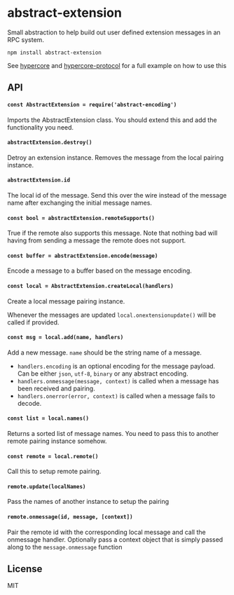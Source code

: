 # abstract-extension

Small abstraction to help build out user defined extension messages in an RPC system.

```
npm install abstract-extension
```

See [hypercore](https://github.com/mafintosh/hypercore) and [hypercore-protocol](https://github.com/mafintosh/hypercore-protocol)
for a full example on how to use this

## API

#### `const AbstractExtension = require('abstract-encoding')`

Imports the AbstractExtension class. You should extend this and add the functionality you need.

#### `abstractExtension.destroy()`

Detroy an extension instance. Removes the message from the local pairing instance.

#### `abstractExtension.id`

The local id of the message. Send this over the wire instead of the message name after exchanging the initial message names.

#### `const bool = abstractExtension.remoteSupports()`

True if the remote also supports this message. Note that nothing bad will having from sending a message the remote does not support.

#### `const buffer = abstractExtension.encode(message)`

Encode a message to a buffer based on the message encoding.

#### `const local = AbstractExtension.createLocal(handlers)`

Create a local message pairing instance.

Whenever the messages are updated `local.onextensionupdate()` will be called if provided.

#### `const msg = local.add(name, handlers)`

Add a new message. `name` should be the string name of a message.

* `handlers.encoding` is an optional encoding for the message payload. Can be either `json`, `utf-8`, `binary` or any abstract encoding.
* `handlers.onmessage(message, context)` is called when a message has been received and pairing.
* `handlers.onerror(error, context)` is called when a message fails to decode.

#### `const list = local.names()`

Returns a sorted list of message names. You need to pass this to another remote pairing instance somehow.

#### `const remote = local.remote()`

Call this to setup remote pairing.

#### `remote.update(localNames)`

Pass the names of another instance to setup the pairing

#### `remote.onmessage(id, message, [context])`

Pair the remote id with the corresponding local message and call the onmessage handler.
Optionally pass a context object that is simply passed along to the `message.onmessage` function

## License

MIT
